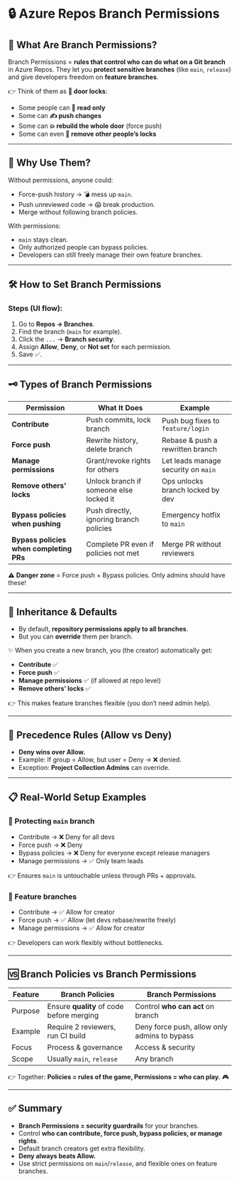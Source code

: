# 🔒 **Azure Repos Branch Permissions**

## 📖 **What Are Branch Permissions?**

Branch Permissions = **rules that control who can do what on a Git branch** in Azure Repos.
They let you **protect sensitive branches** (like `main`, `release`) and give developers freedom on **feature branches**.

👉 Think of them as **🚪 door locks**:

- Some people can **👀 read only**
- Some can **✍️ push changes**
- Some can **💥 rebuild the whole door** (force push)
- Some can even **🔑 remove other people’s locks**

---

## 🧱 **Why Use Them?**

Without permissions, anyone could:

- Force-push history → 💣 mess up `main`.
- Push unreviewed code → 😱 break production.
- Merge without following branch policies.

With permissions:

- `main` stays clean.
- Only authorized people can bypass policies.
- Developers can still freely manage their own feature branches.

---

## 🛠️ **How to Set Branch Permissions**

### Steps (UI flow):

1. Go to **Repos → Branches**.
2. Find the branch (`main` for example).
3. Click the `...` → **Branch security**.
4. Assign **Allow**, **Deny**, or **Not set** for each permission.
5. Save ✅.

---

## 🗝️ **Types of Branch Permissions**

| Permission                              | What It Does                            | Example                             |
| --------------------------------------- | --------------------------------------- | ----------------------------------- |
| **Contribute**                          | Push commits, lock branch               | Push bug fixes to `feature/login`   |
| **Force push**                          | Rewrite history, delete branch          | Rebase & push a rewritten branch    |
| **Manage permissions**                  | Grant/revoke rights for others          | Let leads manage security on `main` |
| **Remove others’ locks**                | Unlock branch if someone else locked it | Ops unlocks branch locked by dev    |
| **Bypass policies when pushing**        | Push directly, ignoring branch policies | Emergency hotfix to `main`          |
| **Bypass policies when completing PRs** | Complete PR even if policies not met    | Merge PR without reviewers          |

⚠️ **Danger zone** = Force push + Bypass policies. Only admins should have these!

---

## 🔄 **Inheritance & Defaults**

- By default, **repository permissions apply to all branches**.
- But you can **override** them per branch.

✨ When you create a new branch, you (the creator) automatically get:

- **Contribute** ✅
- **Force push** ✅
- **Manage permissions** ✅ (if allowed at repo level)
- **Remove others’ locks** ✅

👉 This makes feature branches flexible (you don’t need admin help).

---

## 🧭 **Precedence Rules (Allow vs Deny)**

- **Deny wins over Allow.**
- Example: If group = Allow, but user = Deny → ❌ denied.
- Exception: **Project Collection Admins** can override.

---

## 📋 **Real-World Setup Examples**

### 🔹 Protecting `main` branch

- Contribute → ❌ Deny for all devs
- Force push → ❌ Deny
- Bypass policies → ❌ Deny for everyone except release managers
- Manage permissions → ✅ Only team leads

👉 Ensures `main` is untouchable unless through PRs + approvals.

### 🔹 Feature branches

- Contribute → ✅ Allow for creator
- Force push → ✅ Allow (let devs rebase/rewrite freely)
- Manage permissions → ✅ Allow for creator

👉 Developers can work flexibly without bottlenecks.

---

## 🆚 **Branch Policies vs Branch Permissions**

| Feature | Branch Policies                           | Branch Permissions                           |
| ------- | ----------------------------------------- | -------------------------------------------- |
| Purpose | Ensure **quality** of code before merging | Control **who can act** on branch            |
| Example | Require 2 reviewers, run CI build         | Deny force push, allow only admins to bypass |
| Focus   | Process & governance                      | Access & security                            |
| Scope   | Usually `main`, `release`                 | Any branch                                   |

👉 Together: **Policies = rules of the game, Permissions = who can play.** 🎮

---

## ✅ **Summary**

- **Branch Permissions = security guardrails** for your branches.
- Control **who can contribute, force push, bypass policies, or manage rights**.
- Default branch creators get extra flexibility.
- **Deny always beats Allow.**
- Use strict permissions on `main`/`release`, and flexible ones on feature branches.
